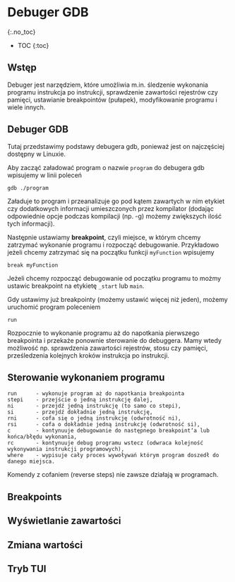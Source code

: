 Debuger GDB
=============
{:.no_toc}

* TOC
{:toc}

## Wstęp 
Debuger jest narzędziem, które umożliwia m.in. śledzenie wykonania programu instrukcja po instrukcji, sprawdzenie zawartości rejestrów czy pamięci, 
ustawianie breakpointów (pułapek), modyfikowanie programu i wiele innych. 

## Debuger GDB
Tutaj przedstawimy podstawy debugera gdb, ponieważ jest on najczęściej dostępny w Linuxie.

Aby zacząć załadować program o nazwie `program` do debugera gdb wpisujemy w linii poleceń
```shell
gdb ./program
```
Załaduje to program i przeanalizuje go pod kątem zawartych w nim etykiet czy dodatkowych informacji umieszczonych przez kompilator 
(dodając odpowiednie opcje podczas kompilacji (np. -g) możemy zwiększych ilość tych informacji).

Następnie ustawiamy **breakpoint**, czyli miejsce, w którym chcemy zatrzymać wykonanie programu i rozpocząć debugowanie. 
Przykładowo jeżeli chcemy zatrzymać się na początku funkcji `myFunction` wpisujemy
```
break myFunction
```
Jeżeli chcemy rozpocząć debugowanie od początku programu to możmy ustawic breakpoint na etykietę `_start` lub `main`.

Gdy ustawimy już breakpointy (możemy ustawić więcej niż jeden), możemy uruchomić program poleceniem
```
run
```
Rozpocznie to wykonanie programu aż do napotkania pierwszego breakpointa i przekaże ponownie sterowanie do debuggera. 
Mamy wtedy możliwość np. sprawdzenia zawartości rejestrów, stosu czy pamięci, prześledzenia kolejnych kroków instrukcja po instrukcji.  

## Sterowanie wykonaniem programu
```
run      - wykonuje program aż do napotkania breakpointa 
stepi    - przejście o jedną instrukcję dalej,
ni       - przejdź jedną instrukcję (to samo co stepi),
si       - przejdź dokładnie jedną instrukcję,
rni      - cofa się o jedną instrukcję (odwrotność ni),
rsi      - cofa o dokładnie jedną instrukcję (odwrotność si),
c        - kontynuuje debugowanie do następnego breakpointʼa lub końca/błędu wykonania,
rc       - kontynuuje debug programu wstecz (odwraca kolejność wykonywania instrukcji programowych),
where    - wypisuje cały proces wywoływań którym program doszedł do danego miejsca.
```
Komendy z cofaniem (reverse steps) nie zawsze działają w programach.

## Breakpoints

## Wyświetlanie zawartości

## Zmiana wartości

## Tryb TUI
